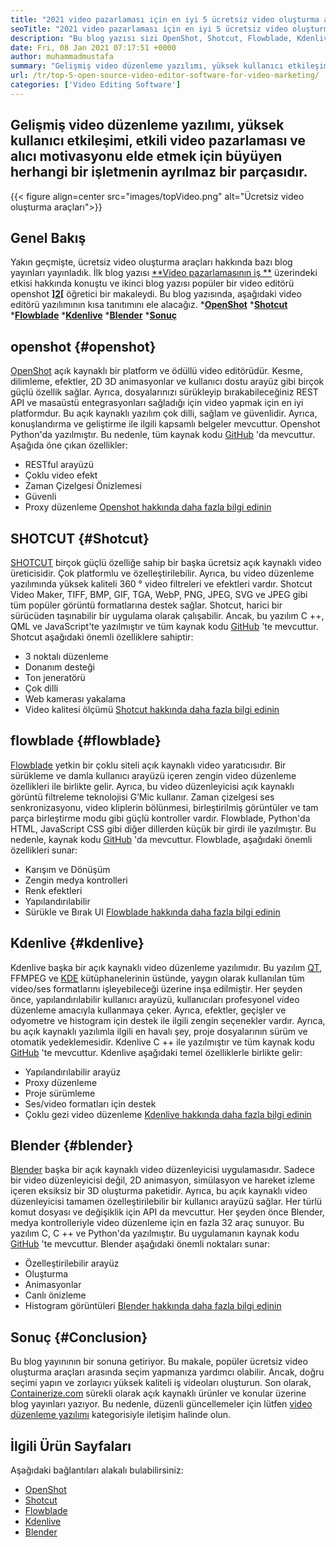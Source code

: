 ```yaml
---
title: "2021 video pazarlaması için en iyi 5 ücretsiz video oluşturma aracı" 
seoTitle: "2021 video pazarlaması için en iyi 5 ücretsiz video oluşturma aracı" 
description: "Bu blog yazısı sizi OpenShot, Shotcut, Flowblade, Kdenlive ve Blender'ı içeren ilk beş açık kaynaklı ücretsiz video oluşturma araçlarıyla tanıştırır." 
date: Fri, 08 Jan 2021 07:17:51 +0000
author: muhammadmustafa
summary: "Gelişmiş video düzenleme yazılımı, yüksek kullanıcı etkileşimi, etkili video pazarlaması ve alıcı motivasyonu elde etmek için büyüyen herhangi bir işletmenin ayrılmaz bir parçasıdır." 
url: /tr/top-5-open-source-video-editor-software-for-video-marketing/
categories: ['Video Editing Software']
---
```


## Gelişmiş video düzenleme yazılımı, yüksek kullanıcı etkileşimi, etkili video pazarlaması ve alıcı motivasyonu elde etmek için büyüyen herhangi bir işletmenin ayrılmaz bir parçasıdır.

{{< figure align=center src="images/topVideo.png" alt="Ücretsiz video oluşturma araçları">}}


## Genel Bakış
Yakın geçmişte, ücretsiz video oluşturma araçları hakkında bazı blog yayınları yayınladık. İlk blog yazısı [**Video pazarlamasının iş **][1] üzerindeki etkisi hakkında konuştu ve ikinci blog yazısı popüler bir video editörü openshot **][2][**  öğretici bir makaleydi.
Bu blog yazısında, aşağıdaki video editörü yazılımının kısa tanıtımını ele alacağız.
  ***[OpenShot][3]** 
  *[**Shotcut** ][4]
  ***[Flowblade][5]** 
  ***[Kdenlive][6]** 
  ***[Blender][7]** 
  ***[Sonuç][8]** 

## openshot   {#openshot}
[OpenShot][9] açık kaynaklı bir platform ve ödüllü video editörüdür. Kesme, dilimleme, efektler, 2D 3D animasyonlar ve kullanıcı dostu arayüz gibi birçok güçlü özellik sağlar. Ayrıca, dosyalarınızı sürükleyip bırakabileceğiniz REST API ve masaüstü entegrasyonları sağladığı için video yapmak için en iyi platformdur. Bu açık kaynaklı yazılım çok dilli, sağlam ve güvenlidir. Ayrıca, konuşlandırma ve geliştirme ile ilgili kapsamlı belgeler mevcuttur. Openshot Python'da yazılmıştır. Bu nedenle, tüm kaynak kodu [GitHub][10] 'da mevcuttur.
Aşağıda öne çıkan özellikler:
  * RESTful arayüzü
  * Çoklu video efekt
  * Zaman Çizelgesi Önizlemesi
  * Güvenli
  * Proxy düzenleme
[Openshot hakkında daha fazla bilgi edinin][11]

## SHOTCUT   {#Shotcut}
[SHOTCUT][12] birçok güçlü özelliğe sahip bir başka ücretsiz açık kaynaklı video üreticisidir. Çok platformlu ve özelleştirilebilir. Ayrıca, bu video düzenleme yazılımında yüksek kaliteli 360 ° video filtreleri ve efektleri vardır. Shotcut Video Maker, TIFF, BMP, GIF, TGA, WebP, PNG, JPEG, SVG ve JPEG gibi tüm popüler görüntü formatlarına destek sağlar. Shotcut, harici bir sürücüden taşınabilir bir uygulama olarak çalışabilir. Ancak, bu yazılım C ++, QML ve JavaScript'te yazılmıştır ve tüm kaynak kodu [GitHub][13] 'te mevcuttur.
Shotcut aşağıdaki önemli özelliklere sahiptir:
  * 3 noktalı düzenleme
  * Donanım desteği
  * Ton jeneratörü
  * Çok dilli
  * Web kamerası yakalama
  * Video kalitesi ölçümü
[Shotcut hakkında daha fazla bilgi edinin][14]

## flowblade   {#flowblade}
[Flowblade][15] yetkin bir çoklu siteli açık kaynaklı video yaratıcısıdır. Bir sürükleme ve damla kullanıcı arayüzü içeren zengin video düzenleme özellikleri ile birlikte gelir. Ayrıca, bu video düzenleyicisi açık kaynaklı görüntü filtreleme teknolojisi G’Mic kullanır. Zaman çizelgesi ses senkronizasyonu, video kliplerin bölünmesi, birleştirilmiş görüntüler ve tam parça birleştirme modu gibi güçlü kontroller vardır. Flowblade, Python'da HTML, JavaScript CSS gibi diğer dillerden küçük bir girdi ile yazılmıştır. Bu nedenle, kaynak kodu [GitHub][16] 'da mevcuttur.
Flowblade, aşağıdaki önemli özellikleri sunar:
  * Karışım ve Dönüşüm
  * Zengin medya kontrolleri
  * Renk efektleri
  * Yapılandırılabilir
  * Sürükle ve Bırak UI
[Flowblade hakkında daha fazla bilgi edinin][17]

## Kdenlive   {#kdenlive}
Kdenlive başka bir açık kaynaklı video düzenleme yazılımıdır. Bu yazılım [QT][18], FFMPEG ve [KDE][19] kütüphanelerinin üstünde, yaygın olarak kullanılan tüm video/ses formatlarını işleyebileceği üzerine inşa edilmiştir. Her şeyden önce, yapılandırılabilir kullanıcı arayüzü, kullanıcıları profesyonel video düzenleme amacıyla kullanmaya çeker. Ayrıca, efektler, geçişler ve odyometre ve histogram için destek ile ilgili zengin seçenekler vardır. Ayrıca, bu açık kaynaklı yazılımla ilgili en havalı şey, proje dosyalarının sürüm ve otomatik yedeklemesidir. Kdenlive C ++ ile yazılmıştır ve tüm kaynak kodu [GitHub][20] 'te mevcuttur.
Kdenlive aşağıdaki temel özelliklerle birlikte gelir:
  * Yapılandırılabilir arayüz
  * Proxy düzenleme
  * Proje sürümleme
  * Ses/video formatları için destek
  * Çoklu gezi video düzenleme
[Kdenlive hakkında daha fazla bilgi edinin][21]

## Blender   {#blender}
[Blender][22] başka bir açık kaynaklı video düzenleyicisi uygulamasıdır. Sadece bir video düzenleyicisi değil, 2D animasyon, simülasyon ve hareket izleme içeren eksiksiz bir 3D oluşturma paketidir. Ayrıca, bu açık kaynaklı video düzenleyicisi tamamen özelleştirilebilir bir kullanıcı arayüzü sağlar. Her türlü komut dosyası ve değişiklik için API da mevcuttur. Her şeyden önce Blender, medya kontrolleriyle video düzenleme için en fazla 32 araç sunuyor. Bu yazılım C, C ++ ve Python'da yazılmıştır. Bu uygulamanın kaynak kodu [GitHub][23] 'te mevcuttur.
Blender aşağıdaki önemli noktaları sunar:
  * Özelleştirilebilir arayüz
  * Oluşturma
  * Animasyonlar
  * Canlı önizleme
  * Histogram görüntüleri
[Blender hakkında daha fazla bilgi edinin][22]

## Sonuç   {#Conclusion}
Bu blog yayınının bir sonuna getiriyor. Bu makale, popüler ücretsiz video oluşturma araçları arasında seçim yapmanıza yardımcı olabilir. Ancak, doğru seçimi yapın ve zorlayıcı yüksek kaliteli iş videoları oluşturun.
Son olarak, [Containerize.com][24] sürekli olarak açık kaynaklı ürünler ve konular üzerine blog yayınları yazıyor. Bu nedenle, düzenli güncellemeler için lütfen [video düzenleme yazılımı][25] kategorisiyle iletişim halinde olun.

## İlgili Ürün Sayfaları
Aşağıdaki bağlantıları alakalı bulabilirsiniz:
  * [OpenShot][9]
  * [Shotcut][12]
  * [Flowblade][15]
  * [Kdenlive][26]
  * [Blender][27]

  
[1]: https://blog.containerize.com/video-editing-software/how-video-editing-software-improves-business-video-marketing/
[2]: https://blog.containerize.com/2020/12/30/a-beginners-guide-to-start-video-editing-with-free-openshot/
[3]: #openshot
[4]: #Shotcut
[5]: #Flowblade
[6]: #Kdenlive
[7]: #Blender
[8]: #Conclusion
[9]: https://products.containerize.com/video-editing-software/openshot
[10]: https://github.com/OpenShot/openshot-qt
[11]: https://www.openshot.org/
[12]: https://products.containerize.com/video-editing-software/shotcut
[13]: https://github.com/mltframework/shotcut
[14]: https://shotcut.org/
[15]: https://products.containerize.com/video-editing-software/flowblade
[16]: https://github.com/jliljebl/flowblade
[17]: https://jliljebl.github.io/flowblade/
[18]: http://www.qt.io/
[19]: https://www.kde.org/
[20]: https://github.com/KDE/kdenlive
[21]: https://kdenlive.org/en/
[22]: https://www.blender.org/
[23]: https://github.com/blender/blender
[24]: https://www.containerize.com/
[25]: https://products.containerize.com/video-editing-software
[26]: https://products.containerize.com/video-editing-software/kdenlive
[27]: https://products.containerize.com/video-editing-software/blender

